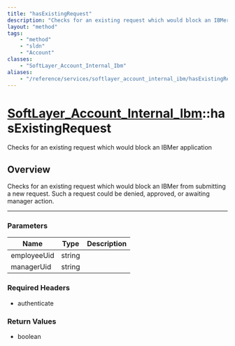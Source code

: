 ```yaml
---
title: "hasExistingRequest"
description: "Checks for an existing request which would block an IBMer from submitting a new request. Such a request could be denied,... "
layout: "method"
tags:
    - "method"
    - "sldn"
    - "Account"
classes:
    - "SoftLayer_Account_Internal_Ibm"
aliases:
    - "/reference/services/softlayer_account_internal_ibm/hasExistingRequest"
---
```

# [SoftLayer_Account_Internal_Ibm](/reference/services/SoftLayer_Account_Internal_Ibm)::hasExistingRequest


Checks for an existing request which would block an IBMer application


## Overview 
Checks for an existing request which would block an IBMer from submitting a new request. Such a request could be denied, approved, or awaiting manager action. 

-----

### Parameters 
|Name | Type | Description |
| --- | --- | --- |
|employeeUid| string| |
|managerUid| string| |


### Required Headers
* authenticate


### Return Values
* boolean




